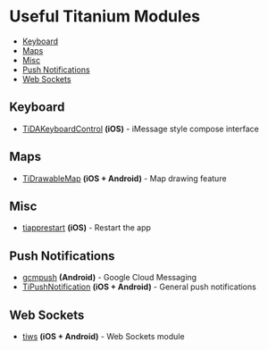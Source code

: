 # Useful Titanium Modules

* [Keyboard](#keyboard)
* [Maps](#maps)
* [Misc](#misc)
* [Push Notifications](#push-notifications)
* [Web Sockets](#web-sockets)

## Keyboard

* [TiDAKeyboardControl](https://github.com/smclab/TiDAKeyboardControl) **(iOS)** - iMessage style compose interface

## Maps

* [TiDrawableMap](https://github.com/n3wc/TiDrawableMap) **(iOS + Android)** - Map drawing feature

## Misc

* [tiapprestart](https://github.com/rborn/tiapprestart) **(iOS)** - Restart the app

## Push Notifications

* [gcmpush](https://github.com/morinel/gcmpush) **(Android)** - Google Cloud Messaging 
* [TiPushNotification](https://github.com/HazemKhaled/TiPushNotification) **(iOS + Android)** - General push notifications

## Web Sockets

* [tiws](https://github.com/omorandi/tiws) **(iOS + Android)** - Web Sockets module

